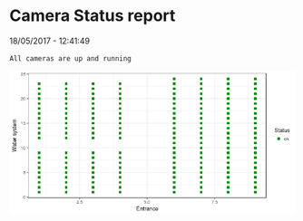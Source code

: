 Camera Status report
================
18/05/2017 - 12:41:49

    All cameras are up and running

![](camreport_files/figure-markdown_github/unnamed-chunk-2-1.png)
